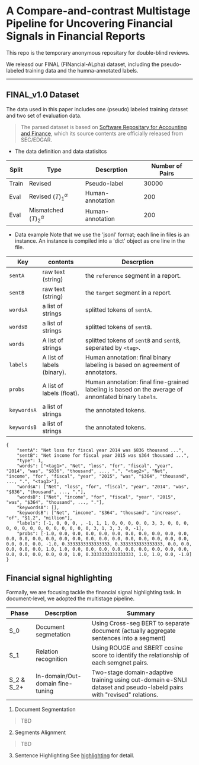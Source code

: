 # A Compare-and-contrast Multistage Pipeline for Uncovering Financial Signals in Financial Reports

This repo is the temporary anonymous repositary for double-blind reviews.

We releasd our FINAL (FINancial-ALpha) dataset, including the pseudo-labeled training data and the humna-annotated labels.

---

## FINAL_v1.0 Dataset
The data used in this paper includes one (pseudo) labeled training dataset and two set of evaluation data.

> The parsed dataset is based on [Software Repositary for Accounting and Finance](https://sraf.nd.edu/sec-edgar-data/), which its source contents are officially released from SEC/EDGAR. 

- The data definition and data statisitcs

Split  | Type       | Descrption       | Number of Pairs |
---    | ---        | ---              | ---    |
Train  | Revised    | Pseudo-label     | 30000  |
Eval   | Revised $\mathcal(T)^{\alpha}_1$   | Human-annotation | 200    |
Eval   | Mismatched $\mathcal(T)^{\alpha}_2$| Human-annotation | 200    |

- Data example 
Note that we use the 'jsonl' format; each line in files is an instance.
An instance is compiled into a 'dict' object as one line in the file.

Key     | contents | Descrption |
---     | ---      | ---- |              
`sentA`   | raw text (string) | the `reference` segment in a report.
`sentB`   | raw text (string) | the `target` segment in a report.
`wordsA`  | a list of strings | splitted tokens of `sentA`.
`wordsB`  | a list of strings | splitted tokens of `sentB`.
`words`   | A list of strings | splitted tokens of `sentB` and `sentB`, seperated by `<tag>`.
`labels`  | A list of labels (binary). | Human annotation: final binary labeling is based on agreement of annotators.
`probs`   | A list of labels (float).  | Human annotation: final fine-grained labeling is based on the average of annontated binary `labels`.
`keywordsA`  | a list of strings | the annotated tokens.
`keywordsB`  | a list of strings | the annotated tokens. 

```
{
    "sentA": "Net loss for fiscal year 2014 was $836 thousand ...", 
    "sentB": "Net income for fiscal year 2015 was $364 thousand ...",
    "type": 1, 
    "words": ["<tag1>", "Net", "loss", "for", "fiscal", "year", "2014", "was", "$836", "thousand", ..., ".", "<tag2>", "Net", "income", "for", "fiscal", "year", "2015", "was", "$364", "thousand", ..., ".", "<tag3>"], 
    "wordsA": ["Net", "loss", "for", "fiscal", "year", "2014", "was", "$836", "thousand", ..., "."], 
    "wordsB": ["Net", "income", "for", "fiscal", "year", "2015", "was", "$364", "thousand", ..., "."], 
    "keywordsA": [], 
    "keywordsB": ["Net", "income", "$364", "thousand", "increase", "of", "$1.2", "million"], 
    "labels": [-1, 0, 0, 0, , -1, 1, 1, 0, 0, 0, 0, 0, 3, 3, 0, 0, 0, 0, 0, 0, 0, 0, 0, 0, 0, 0, 0, 0, 3, 1, 3, 3, 0, -1], 
    "probs": [-1.0, 0.0, 0.0, 0.0, 0.0, 0.0, 0.0, 0.0, 0.0, 0.0, 0.0, 0.0, 0.0, 0.0, 0.0, 0.0, 0.0, 0.0, 0.0, 0.0, 0.0, 0.0, 0.0, 0.0, 0.0, 0.0, 0.0, 0.0, -1.0, 0.3333333333333333, 0.3333333333333333, 0.0, 0.0, 0.0, 0.0, 0.0, 1.0, 1.0, 0.0, 0.0, 0.0, 0.0, 0.0, 0.0, 0.0, 0.0, 0.0, 0.0, 0.0, 0.0, 0.0, 0.0, 1.0, 0.3333333333333333, 1.0, 1.0, 0.0, -1.0]
}
```

## Financial signal highlighting
Formally, we are focusing tackle the financial signal highlighting task.
In document-level, we adopted the multistage pipeline.

Phase | Descrption | Summary |
---   | ---        | ---     |
S_0   | Document segmetation    | Using Cross-seg BERT to separate document (actually aggregate sentences into a segment)
S_1   | Relation recognition    | Using ROUGE and SBERT cosine score to identify the relationship of each semgnet pairs.
S_2 & S_2+| In-domain/Out-domain fine-tuning  | Two-stage domain-adaptive training using out-domain e-SNLI dataset and pseudo-labeld pairs with "revised" relations.

1. Document Segmentation

> TBD

2. Segments Alignment

> TBD

3. Sentence Highlighting
See [highlighting](highlighting/README.md) for detail.
